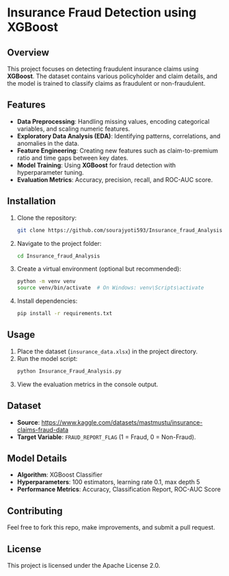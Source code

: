 # Insurance Fraud Detection using XGBoost

## Overview
This project focuses on detecting fraudulent insurance claims using **XGBoost**. The dataset contains various policyholder and claim details, and the model is trained to classify claims as fraudulent or non-fraudulent.

## Features
- **Data Preprocessing**: Handling missing values, encoding categorical variables, and scaling numeric features.
- **Exploratory Data Analysis (EDA)**: Identifying patterns, correlations, and anomalies in the data.
- **Feature Engineering**: Creating new features such as claim-to-premium ratio and time gaps between key dates.
- **Model Training**: Using **XGBoost** for fraud detection with hyperparameter tuning.
- **Evaluation Metrics**: Accuracy, precision, recall, and ROC-AUC score.

## Installation
1. Clone the repository:
   ```sh
   git clone https://github.com/sourajyoti593/Insurance_fraud_Analysis.git
   ```
2. Navigate to the project folder:
   ```sh
   cd Insurance_fraud_Analysis
   ```
3. Create a virtual environment (optional but recommended):
   ```sh
   python -m venv venv
   source venv/bin/activate  # On Windows: venv\Scripts\activate
   ```
4. Install dependencies:
   ```sh
   pip install -r requirements.txt
   ```

## Usage
1. Place the dataset (`insurance_data.xlsx`) in the project directory.
2. Run the model script:
   ```sh
   python Insurance_Fraud_Analysis.py
   ```
3. View the evaluation metrics in the console output.

## Dataset
- **Source**: https://www.kaggle.com/datasets/mastmustu/insurance-claims-fraud-data
- **Target Variable**: `FRAUD_REPORT_FLAG` (1 = Fraud, 0 = Non-Fraud).

## Model Details
- **Algorithm**: XGBoost Classifier
- **Hyperparameters**: 100 estimators, learning rate 0.1, max depth 5
- **Performance Metrics**: Accuracy, Classification Report, ROC-AUC Score

## Contributing
Feel free to fork this repo, make improvements, and submit a pull request.

## License
This project is licensed under the Apache License 2.0.

